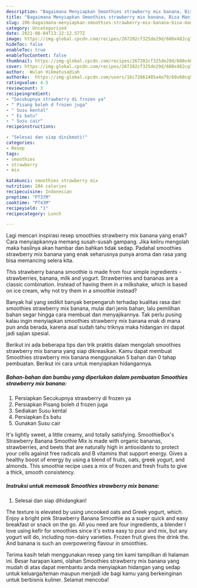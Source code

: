 ```yaml
---
description: "Bagaimana Menyiapkan Smoothies strawberry mix banana, Bisa Manjain Lidah"
title: "Bagaimana Menyiapkan Smoothies strawberry mix banana, Bisa Manjain Lidah"
slug: 206-bagaimana-menyiapkan-smoothies-strawberry-mix-banana-bisa-manjain-lidah
category: Uncategorized
date: 2021-06-04T13:22:12.577Z
image: https://img-global.cpcdn.com/recipes/267202cf325de29d/680x482cq70/smoothies-strawberry-mix-banana-foto-resep-utama.jpg
hideToc: false
enableToc: true
enableTocContent: false
thumbnail: https://img-global.cpcdn.com/recipes/267202cf325de29d/680x482cq70/smoothies-strawberry-mix-banana-foto-resep-utama.jpg
cover: https://img-global.cpcdn.com/recipes/267202cf325de29d/680x482cq70/smoothies-strawberry-mix-banana-foto-resep-utama.jpg
author:  Wulan Hikmatusadiah
authorAv:  https://img-global.cpcdn.com/users/16c72861405a4e79/60x60cq50/avatar.jpg
ratingvalue: 4.5
reviewcount: 3
recipeingredient:
- "Secukupnya strawberry di frozen ya"
- " Pisang boleh d frozen juga"
- " Susu kental"
- " Es batu"
- " Susu cair"
recipeinstructions:

- "Selesai dan siap dinikmati!"
categories:
- Resep
tags:
- smoothies
- strawberry
- mix

katakunci: smoothies strawberry mix 
nutrition: 284 calories
recipecuisine: Indonesian
preptime: "PT37M"
cooktime: "PT43M"
recipeyield: "1"
recipecategory: Lunch

---
```



Lagi mencari inspirasi resep smoothies strawberry mix banana yang enak? Cara menyiapkannya memang susah-susah gampang. Jika keliru mengolah maka hasilnya akan hambar dan bahkan tidak sedap. Padahal smoothies strawberry mix banana yang enak seharusnya punya aroma dan rasa yang bisa memancing selera kita.


This strawberry banana smoothie is made from four simple ingredients - strawberries, banana, milk and yogurt. Strawberries and bananas are a classic combination. Instead of having them in a milkshake, which is based on ice cream, why not try them in a smoothie instead?

Banyak hal yang sedikit banyak berpengaruh terhadap kualitas rasa dari smoothies strawberry mix banana, mulai dari jenis bahan, lalu pemilihan bahan segar hingga cara membuat dan menyajikannya. Tak perlu pusing kalau ingin menyiapkan smoothies strawberry mix banana enak di mana pun anda berada, karena asal sudah tahu triknya maka hidangan ini dapat jadi sajian spesial.


Berikut ini ada beberapa tips dan trik praktis dalam mengolah smoothies strawberry mix banana yang siap dikreasikan. Kamu dapat membuat Smoothies strawberry mix banana menggunakan 5 bahan dan 0 tahap pembuatan. Berikut ini cara untuk menyiapkan hidangannya.

<!--inarticleads1-->

##### Bahan-bahan dan bumbu yang diperlukan dalam pembuatan Smoothies strawberry mix banana:

1. Persiapkan Secukupnya strawberry di frozen ya
1. Persiapkan  Pisang boleh d frozen juga
1. Sediakan  Susu kental
1. Persiapkan  Es batu
1. Gunakan  Susu cair


It&#39;s lightly sweet, a little creamy, and totally satisfying. SmoothieBox&#39;s Strawberry Banana Smoothie Mix is made with organic bananas, strawberries, and beets that are naturally high in antioxidants to protect your cells against free radicals and B vitamins that support energy. Gives a healthy boost of energy by using a blend of fruits, oats, greek yogurt, and almonds. This smoothie recipe uses a mix of frozen and fresh fruits to give a thick, smooth consistency. 

<!--inarticleads2-->

##### Instruksi untuk memasak Smoothies strawberry mix banana:


1. Selesai dan siap dihidangkan!

The texture is elevated by using uncooked oats and Greek yogurt, which. Enjoy a bright pink Strawberry Banana Smoothie as a super quick and easy breakfast or snack on the go. All you need are four ingredients, a blender I love using kefir for smoothies since it&#39;s extra easy to pour and mix, but any yogurt will do, including non-dairy varieties. Frozen fruit gives the drink the. And banana is such an overpowering flavour in smoothies. 

Terima kasih telah menggunakan resep yang tim kami tampilkan di halaman ini. Besar harapan kami, olahan Smoothies strawberry mix banana yang mudah di atas dapat membantu anda menyiapkan hidangan yang sedap untuk keluarga/teman maupun menjadi ide bagi kamu yang berkeinginan untuk berbisnis kuliner. Selamat mencoba!
